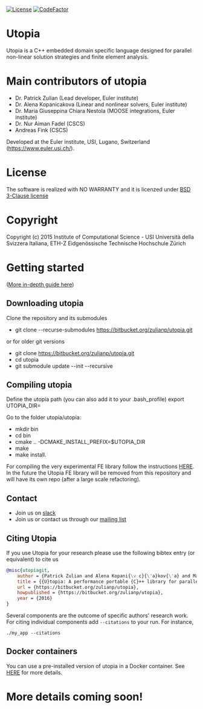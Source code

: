 [![License](https://img.shields.io/badge/License-BSD%203--Clause-blue.svg)](https://opensource.org/licenses/BSD-3-Clause)
[![CodeFactor](https://www.codefactor.io/repository/bitbucket/zulianp/utopia/badge)](https://www.codefactor.io/repository/bitbucket/zulianp/utopia)


# Utopia #
Utopia is a C++ embedded domain specific language designed for parallel non-linear solution strategies and finite element analysis.

# Main contributors of utopia

- Dr. Patrick Zulian (Lead developer, Euler institute)
- Dr. Alena Kopanicakova (Linear and nonlinear solvers, Euler institute)
- Dr. Maria Giuseppina Chiara Nestola (MOOSE integrations, Euler institute)
- Dr. Nur Aiman Fadel (CSCS)
- Andreas Fink (CSCS)

Developed at the Euler institute, USI, Lugano, Switzerland (https://www.euler.usi.ch/).

# License
The software is realized with NO WARRANTY and it is licenzed under [BSD 3-Clause license](https://opensource.org/licenses/BSD-3-Clause)

# Copyright
Copyright (c) 2015 Institute of Computational Science - USI Università della Svizzera Italiana, ETH-Z Eidgenössische Technische Hochschule Zürich

# Getting started

([More in-depth guide here](https://bitbucket.org/zulianp/utopia/wiki/Getting%20started))

## Downloading utopia

Clone the repository and its submodules

- git clone --recurse-submodules https://bitbucket.org/zulianp/utopia.git

or for older git versions

- git clone https://bitbucket.org/zulianp/utopia.git
- cd utopia
- git submodule update --init --recursive

## Compiling utopia
Define the utopia path (you can also add it to your .bash_profile)
export UTOPIA\_DIR=<The absolute path of where you want to install utopia>

Go to the folder utopia/utopia:

- mkdir bin
- cd bin
- cmake .. -DCMAKE\_INSTALL\_PREFIX=$UTOPIA_DIR
- make
- make install.

For compiling the very experimental FE library follow the instructions [HERE](https://bitbucket.org/zulianp/utopia/wiki/Utopia%20FE).
In the future the Utopia FE library will be removed from this repository and will have its own repo (after a large scale refactoring).

## Contact

- Join us on [slack](https://join.slack.com/t/ics-utopia/signup)
- Join us or contact us through our [mailing list](https://lists.usi.ch/mailman3/postorius/lists/utopia-users.lists.usi.ch)


## Citing Utopia
If you use Utopia for your research please use the following bibtex entry (or equivalent) to cite us

```bibtex
@misc{utopiagit,
	author = {Patrick Zulian and Alena Kopani{\v c}{\'a}kov{\'a} and Maria Chiara Giuseppina Nestola and Andreas Fink and Nur Fadel and Alessandro Rigazzi and Victor Magri and Teseo Schneider and Eric Botter and Jan Mankau and Rolf Krause},
	title = {{U}topia: A performance portable {C}++ library for parallel linear and nonlinear algebra. {G}it repository},
	url = {https://bitbucket.org/zulianp/utopia},
	howpublished = {https://bitbucket.org/zulianp/utopia},
	year = {2016}
}
```

Several components are the outcome of specific authors' research work.  For citing individual components add `--citations` to your run. For instance, 
```
./my_app --citations
```

## Docker containers
You can use a pre-installed version of utopia in a Docker container. See [HERE](https://bitbucket.org/zulianp/utopia/wiki/Docker%20containers) for more details.


# More details coming soon!


